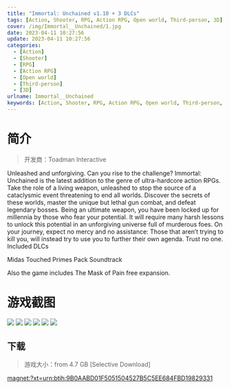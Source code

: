 ```yaml
---
title: "Immortal: Unchained v1.10 + 3 DLCs"
tags: [Action, Shooter, RPG, Action RPG, Open world, Third-person, 3D]
cover: /img/Immortal__Unchained/1.jpg
date: 2023-04-11 10:27:56
update: 2023-04-11 10:27:56
categories: 
  - [Action]
  - [Shooter]
  - [RPG]
  - [Action RPG]
  - [Open world]
  - [Third-person]
  - [3D]
urlname: Immortal__Unchained
keywords: [Action, Shooter, RPG, Action RPG, Open world, Third-person, 3D]
---
```

# 简介

> 开发商：Toadman Interactive

Unleashed and unforgiving. Can you rise to the challenge?
Immortal: Unchained is the latest addition to the genre of ultra-hardcore action RPGs. Take the role of a living weapon, unleashed to stop the source of a cataclysmic event threatening to end all worlds. Discover the secrets of these worlds, master the unique but lethal gun combat, and defeat legendary bosses.
Being an ultimate weapon, you have been locked up for millennia by those who fear your potential. It will require many harsh lessons to unlock this potential in an unforgiving universe full of murderous foes. On your journey, expect no mercy and no assistance: Those that aren’t trying to kill you, will instead try to use you to further their own agenda. Trust no one.
Included DLCs

Midas Touched
Primes Pack
Soundtrack

Also the game includes The Mask of Pain free expansion.

# 游戏截图

![](/img/Immortal__Unchained/2.jpg)
![](/img/Immortal__Unchained/3.jpg)
![](/img/Immortal__Unchained/4.jpg)
![](/img/Immortal__Unchained/5.jpg)
![](/img/Immortal__Unchained/6.jpg)
![](/img/Immortal__Unchained/7.jpg)


## 下载

> 游戏大小：from 4.7 GB [Selective Download]

[magnet:?xt=urn:btih:9B0AABD01F5051504527B5C5EE684FBD19829331](magnet:?xt=urn:btih:9B0AABD01F5051504527B5C5EE684FBD19829331)